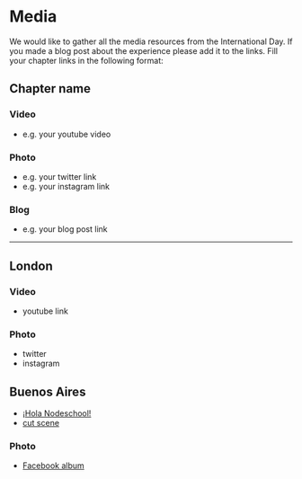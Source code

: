 # Media
We would like to gather all the media resources from the International Day. If you made a blog post about the experience please add it to the links. Fill your chapter links in the following format:

## Chapter name
### Video
- e.g. your youtube video

### Photo
- e.g. your twitter link
- e.g. your instagram link

### Blog
- e.g. your blog post link

-----------------------------------------

## London
### Video
- youtube link

### Photo
- twitter
- instagram

## Buenos Aires
- [¡Hola Nodeschool!](https://www.youtube.com/watch?v=aW0JJwCdRqM)
- [cut scene](https://www.youtube.com/watch?v=gBDI-RwHPCU)

### Photo
- [Facebook album](https://www.facebook.com/media/set/?set=a.634775969957891.1073741829.626970154071806&type=3)
